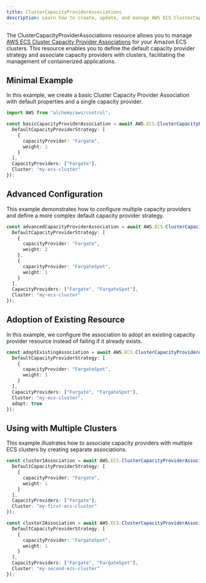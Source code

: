 ```yaml
---
title: ClusterCapacityProviderAssociations
description: Learn how to create, update, and manage AWS ECS ClusterCapacityProviderAssociations using Alchemy Cloud Control.
---
```



The ClusterCapacityProviderAssociations resource allows you to manage [AWS ECS Cluster Capacity Provider Associations](https://docs.aws.amazon.com/ecs/latest/userguide/) for your Amazon ECS clusters. This resource enables you to define the default capacity provider strategy and associate capacity providers with clusters, facilitating the management of containerized applications.

## Minimal Example

In this example, we create a basic Cluster Capacity Provider Association with default properties and a single capacity provider.

```ts
import AWS from "alchemy/aws/control";

const basicCapacityProviderAssociation = await AWS.ECS.ClusterCapacityProviderAssociations("basic-association", {
  DefaultCapacityProviderStrategy: [
    {
      capacityProvider: "Fargate",
      weight: 1
    }
  ],
  CapacityProviders: ["Fargate"],
  Cluster: "my-ecs-cluster"
});
```

## Advanced Configuration

This example demonstrates how to configure multiple capacity providers and define a more complex default capacity provider strategy.

```ts
const advancedCapacityProviderAssociation = await AWS.ECS.ClusterCapacityProviderAssociations("advanced-association", {
  DefaultCapacityProviderStrategy: [
    {
      capacityProvider: "Fargate",
      weight: 2
    },
    {
      capacityProvider: "FargateSpot",
      weight: 1
    }
  ],
  CapacityProviders: ["Fargate", "FargateSpot"],
  Cluster: "my-ecs-cluster"
});
```

## Adoption of Existing Resource

In this example, we configure the association to adopt an existing capacity provider resource instead of failing if it already exists.

```ts
const adoptExistingAssociation = await AWS.ECS.ClusterCapacityProviderAssociations("adopt-existing-association", {
  DefaultCapacityProviderStrategy: [
    {
      capacityProvider: "FargateSpot",
      weight: 1
    }
  ],
  CapacityProviders: ["Fargate", "FargateSpot"],
  Cluster: "my-ecs-cluster",
  adopt: true
});
```

## Using with Multiple Clusters

This example illustrates how to associate capacity providers with multiple ECS clusters by creating separate associations.

```ts
const cluster1Association = await AWS.ECS.ClusterCapacityProviderAssociations("cluster1-association", {
  DefaultCapacityProviderStrategy: [
    {
      capacityProvider: "Fargate",
      weight: 1
    }
  ],
  CapacityProviders: ["Fargate"],
  Cluster: "my-first-ecs-cluster"
});

const cluster2Association = await AWS.ECS.ClusterCapacityProviderAssociations("cluster2-association", {
  DefaultCapacityProviderStrategy: [
    {
      capacityProvider: "FargateSpot",
      weight: 1
    }
  ],
  CapacityProviders: ["Fargate", "FargateSpot"],
  Cluster: "my-second-ecs-cluster"
});
```
